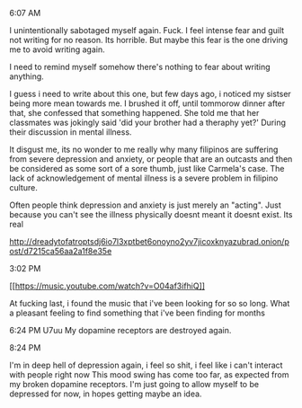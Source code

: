 
6:07 AM

I unintentionally sabotaged myself again. Fuck. 
I feel intense fear and guilt not writing for no reason. Its horrible. But maybe this fear is the one driving me to avoid writing again.

I need to remind myself somehow there's nothing to fear about writing anything.

I guess i need to write about this one, but few days ago, i noticed my sistser being more mean towards me. I brushed it off, until tommorow dinner after that, she confessed that something happened. She told me that her classmates was jokingly said 'did your brother had a theraphy yet?' During their discussion in mental illness.

It disgust me, its no wonder to me really why many filipinos are suffering from severe depression and anxiety, or people that are an outcasts and then be considered as some sort of a sore thumb, just like Carmela's case.
The lack of acknowledgement of mental illness is a severe problem in filipino culture. 

Often people think depression and anxiety is just merely an "acting". Just because you can't see the illness physically doesnt meant it doesnt exist. 
Its real

http://dreadytofatroptsdj6io7l3xptbet6onoyno2yv7jicoxknyazubrad.onion/post/d7215ca56aa2a1f8e35e

3:02 PM

[[https://music.youtube.com/watch?v=O04af3ifhiQ]]

At fucking last, i found the music that i've been looking for so so long. What a pleasant feeling to find something that i've been finding for months

6:24 PM
U7uu
My dopamine receptors are destroyed again.

8:24 PM

I'm in deep hell of depression again, i feel so shit, i feel like i can't interact with people right now
This mood swing has come too far, as expected from my broken dopamine receptors. I'm just going to allow myself to be depressed for now, in hopes getting maybe an idea.
